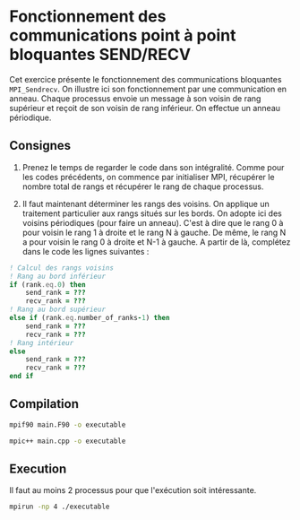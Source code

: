 # Fonctionnement des communications point à point bloquantes SEND/RECV

Cet exercice présente le fonctionnement des communications
bloquantes `MPI_Sendrecv`.
On illustre ici son fonctionnement par une communication en anneau.
Chaque processus envoie un message à son voisin de rang supérieur
et reçoit de son voisin de rang inférieur.
On effectue un anneau périodique.

## Consignes

1. Prenez le temps de regarder le code dans son intégralité.
Comme pour les codes précédents, on commence par initialiser MPI,
récupérer le nombre total de rangs et récupérer le rang de chaque processus.

2. Il faut maintenant déterminer les rangs des voisins.
On applique un traitement particulier aux rangs situés sur les bords.
On adopte ici des voisins périodiques (pour faire un anneau).
C'est à dire que le rang 0 à pour voisin le rang 1 à droite et le rang N à gauche.
De même, le rang N a pour voisin le rang 0 à droite et N-1 à gauche.
A partir de là, complétez dans le code les lignes suivantes :

```fortran
! Calcul des rangs voisins
! Rang au bord inférieur
if (rank.eq.0) then
    send_rank = ???
    recv_rank = ???
! Rang au bord supérieur
else if (rank.eq.number_of_ranks-1) then
    send_rank = ???
    recv_rank = ???
! Rang intérieur
else
    send_rank = ???
    recv_rank = ???
end if
```

## Compilation

```bash
mpif90 main.F90 -o executable
```

```bash
mpic++ main.cpp -o executable
```

## Execution

Il faut au moins 2 processus pour que l'exécution soit intéressante.

```bash
mpirun -np 4 ./executable
```
